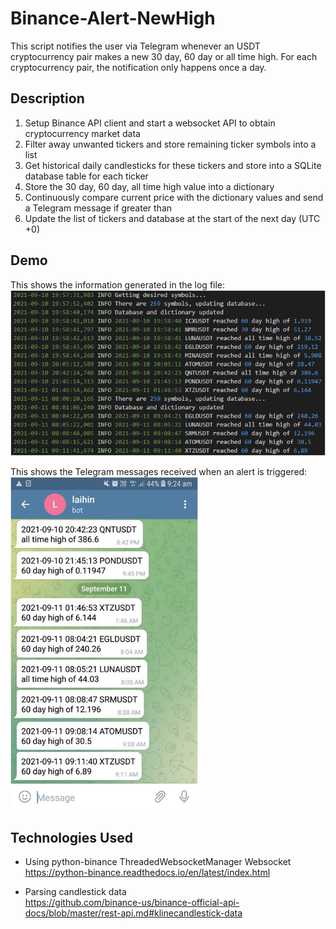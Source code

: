 # Binance-Alert-NewHigh

This script notifies the user via Telegram whenever an USDT cryptocurrency pair makes a new 30 day, 60 day or all time high. For each cryptocurrency pair, the notification only happens once a day.

## Description

1. Setup Binance API client and start a websocket API to obtain cryptocurrency market data
2. Filter away unwanted tickers and store remaining ticker symbols into a list
3. Get historical daily candlesticks for these tickers and store into a SQLite database table for each ticker
4. Store the 30 day, 60 day, all time high value into a dictionary
5. Continuously compare current price with the dictionary values and send a Telegram message if greater than
6. Update the list of tickers and database at the start of the next day (UTC +0)

## Demo

This shows the information generated in the log file:  
![Screenshot](images/LogFile.png)

This shows the Telegram messages received when an alert is triggered:  
<img src="images/TelegramMessage.jpg" width="300">

## Technologies Used

- Using python-binance ThreadedWebsocketManager Websocket  
  https://python-binance.readthedocs.io/en/latest/index.html

- Parsing candlestick data  
  https://github.com/binance-us/binance-official-api-docs/blob/master/rest-api.md#klinecandlestick-data
